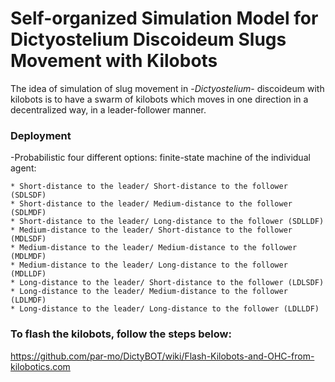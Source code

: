 # Self-organized Simulation Model for Dictyostelium Discoideum Slugs Movement with Kilobots

The idea of simulation of slug movement in -*Dictyostelium*- discoideum with kilobots is to have a swarm of kilobots which moves in one direction in a decentralized way, in a leader-follower manner.


### Deployment

-Probabilistic four different options: finite-state machine of the individual agent:

    * Short-distance to the leader/ Short-distance to the follower (SDLSDF)   
    * Short-distance to the leader/ Medium-distance to the follower (SDLMDF)
    * Short-distance to the leader/ Long-distance to the follower (SDLLDF)   
    * Medium-distance to the leader/ Short-distance to the follower  (MDLSDF) 
    * Medium-distance to the leader/ Medium-distance to the follower  (MDLMDF) 
    * Medium-distance to the leader/ Long-distance to the follower (MDLLDF) 
    * Long-distance to the leader/ Short-distance to the follower (LDLSDF) 
    * Long-distance to the leader/ Medium-distance to the follower (LDLMDF) 
    * Long-distance to the leader/ Long-distance to the follower (LDLLDF) 
### To flash the kilobots, follow the steps below: </b>
https://github.com/par-mo/DictyBOT/wiki/Flash-Kilobots-and-OHC-from-kilobotics.com
